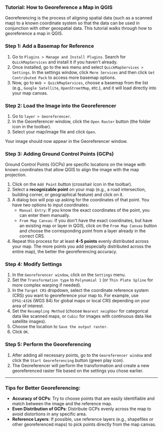 ### Tutorial: How to Georeference a Map in QGIS

Georeferencing is the process of aligning spatial data (such as a scanned map) to a known coordinate system so that the data can be used in conjunction with other geospatial data. This tutorial walks through how to georeference a map in QGIS.

### Step 1: Add a Basemap for Reference

1. Go to `Plugins > Manage and Install Plugins`. Search for `QuickMapServices` and install it if you haven't already.
2. Once installed, go to the `Web` menu and select `QuickMapServices > Settings`. In the settings window, click `More Services` and then click `Get Contributed Pack` to access more basemap options.
3. Now, go to `Web > QuickMapServices`, choose a basemap from the list (e.g., `Google Satellite`, `OpenStreetMap`, etc.), and it will load directly into your map canvas.

### Step 2: Load the Image into the Georeferencer
1. Go to `layer > Georeferencer`.
2. In the Georeferencer window, click the `Open Raster` button (the folder icon in the toolbar).
3. Select your map/image file and click `Open`.

Your image should now appear in the Georeferencer window.

### Step 3: Adding Ground Control Points (GCPs)
Ground Control Points (GCPs) are specific locations on the image with known coordinates that allow QGIS to align the image with the map projection.

1. Click on the `Add Point` button (crosshair icon in the toolbar).
2. Select a **recognizable point** on your map (e.g., a road intersection, building corner, or geographical feature) and click on it.
3. A dialog box will pop up asking for the coordinates of that point. You have two options to input coordinates:
   - `Manual Entry`: If you know the exact coordinates of the point, you can enter them manually.
   - `From Map Canvas`: If you don't have the exact coordinates, but have an existing map or layer in QGIS, click on the `From Map Canvas` button and choose the corresponding point from a layer already in the correct CRS.
4. Repeat this process for at least **4-5 points** evenly distributed across your map. The more points you add (especially distributed across the entire map), the better the georeferencing accuracy.

### Step 4: Modify Settings
1. In the `Georeferencer window`, click on the `Settings` menu. 
2. Set the `Transformation type` to `Polynomial 1` (or `Thin Plate Spline` for more complex warping if needed).
3. In the `Target CRS` dropdown, select the coordinate reference system (CRS) you want to georeference your map to. For example, use `EPSG:4326` (WGS 84) for global maps or local CRS depending on your area of interest.
4. Set the `Resampling Method` (choose `Nearest neighbor` for categorical data like scanned maps, or `Cubic` for images with continuous data like satellite images).
5. Choose the location to `Save the output raster`.
6. Click `OK`.

### Step 5: Perform the Georeferencing
1. After adding all necessary points, go to the `Georeferencer window` and click the `Start Georeferencing` button (green play icon).
2. The Georeferencer will perform the transformation and create a new georeferenced raster file based on the settings you chose earlier.

---

### Tips for Better Georeferencing:
- **Accuracy of GCPs**: Try to choose points that are easily identifiable and match between the image and the reference map.
- **Even Distribution of GCPs**: Distribute GCPs evenly across the map to avoid distortions in any specific area.
- **Reference Layers**: If possible, use reference layers (e.g., shapefiles or other georeferenced maps) to pick points directly from the map canvas.